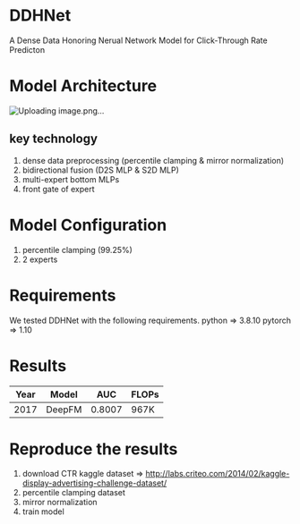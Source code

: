 # DDHNet
A Dense Data Honoring Nerual Network Model for Click-Through Rate Predicton 
# Model Architecture
![Uploading image.png…]()

## key technology
1. dense data preprocessing (percentile clamping & mirror normalization)
2. bidirectional fusion (D2S MLP & S2D MLP)
3. multi-expert bottom MLPs
4. front gate of expert

# Model Configuration 
1. percentile clamping (99.25%)
2. 2 experts
   
# Requirements
We tested DDHNet with the following requirements.
python => 3.8.10
pytorch => 1.10

# Results
| Year | Model | AUC | FLOPs | 
| ---- | ----- | --- | ----- |
| 2017 | DeepFM | 0.8007 | 967K |
# Reproduce the results 
1. download CTR kaggle dataset => http://labs.criteo.com/2014/02/kaggle-display-advertising-challenge-dataset/
2. percentile clamping dataset
3. mirror normalization
4. train model
